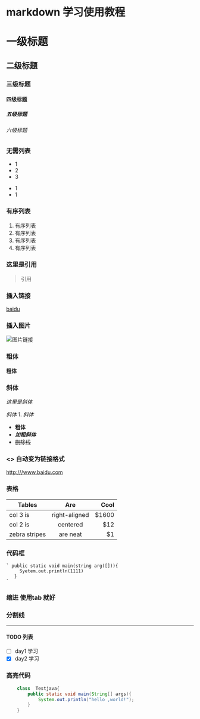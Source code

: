 # markdown 学习使用教程

# 一级标题

## 二级标题

### 三级标题

#### 四级标题

##### 五级标题

###### 六级标题

### 无需列表

- 1
- 2
- 3

* 1
* 1

### 有序列表

1. 有序列表
2. 有序列表
3. 有序列表
4. 有序列表

### 这里是引用

> 引用

### 插入链接

[baidu](http://www.baidu.com)

### 插入图片

![图片链接](G:\图片\相机\-1ad3f04aa3493b09.jpg)

### 粗体

**粗体**

### 斜体

*这里是斜体*

*斜体* 1. _斜体_

- **粗体**
- ***加粗斜体***
- ~~删除线~~

### <> 自动变为链接格式

<http:///www.baidu.com>

### 表格

| Tables        |      Are      |  Cool |
|---------------|:-------------:|------:|
| col 3 is      | right-aligned | $1600 |
| col 2 is      |   centered    |   $12 |
| zebra stripes |   are neat    |    $1 |

### 代码框

    ` public static void main(string arg([])){
         Syetem.out.println(1111)
       }    
    `

### 缩进 使用tab 就好

### 分割线

***

#### TODO 列表

- [ ] day1 学习
- [x] day2 学习

### 高亮代码

```java
    class  Testjava{
        public static void main(String[] args){
            System.out.println("hello ,world!");
        }
    }
  
```

[//]: # (这是注释)